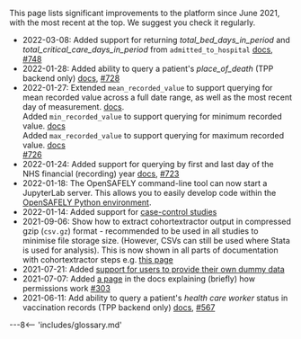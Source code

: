 
This page lists significant improvements to the platform since June 2021, with the most recent at the top. We suggest you check it regularly.

* 2022-03-08: Added support for returning _total_bed_days_in_period_ and _total_critical_care_days_in_period_ from `admitted_to_hospital` [docs](https://docs.opensafely.org/study-def-variables/#cohortextractor.patients.admitted_to_hospital), [#748](https://github.com/opensafely-core/cohort-extractor/pull/748)
* 2022-01-28: Added ability to query a patient's _place_of_death_ (TPP backend only) [docs](https://docs.opensafely.org/study-def-variables/#cohortextractor.patients.with_these_codes_on_death_certificate), [#728](https://github.com/opensafely-core/cohort-extractor/pull/728)
* 2022-01-27: Extended `mean_recorded_value` to support querying for mean recorded value across a full date range, as well as the most recent day of measurement. [docs](https://docs.opensafely.org/study-def-variables/#cohortextractor.patients.mean_recorded_value).  
Added `min_recorded_value` to support querying for minimum recorded value. [docs](https://docs.opensafely.org/study-def-variables/#cohortextractor.patients.min_recorded_value)  
Added `max_recorded_value` to support querying for maximum recorded value. [docs](https://docs.opensafely.org/study-def-variables/#cohortextractor.patients.max_recorded_value)  
[#726](https://github.com/opensafely-core/cohort-extractor/pull/726)
 * 2022-01-24: Added support for querying by first and last day of the NHS financial (recording) year [docs](https://docs.opensafely.org/study-def-dates/), [#723](https://github.com/opensafely-core/cohort-extractor/pull/723)
* 2022-01-18: The OpenSAFELY command-line tool can now start a JupyterLab server. This allows you to easily develop code within the [OpenSAFELY Python environment](opensafely-cli.md#running-jupyterlab).
* 2022-01-14: Added support for [case-control studies](case-control-studies.md)
* 2021-09-06: Show how to extract cohortextractor output in compressed gzip (`csv.gz`) format - recommended to be used in all studies to minimise file storage size. (However, CSVs can still be used where Stata is used for analysis). This is now shown in all parts of documentation with cohortextractor steps e.g. [this page](/actions-cohortextractor/#generate_cohort)
* 2021-07-21: Added [support for users to provide their own dummy data](/study-def-expectations#providing-your-own-dummy-data)
* 2021-07-07: Added [a page](https://docs.opensafely.org/permissions) in the docs explaining (briefly) how permissions work [#303](https://github.com/opensafely/documentation/pull/303)
* 2021-06-11: Add ability to query a patient's _health care worker_ status in vaccination records (TPP backend only) [docs](https://docs.opensafely.org/study-def-variables/#cohortextractor.patients.with_healthcare_worker_flag_on_covid_vaccine_record), [#567](https://github.com/opensafely-core/cohort-extractor/pull/567)

---8<-- 'includes/glossary.md'
